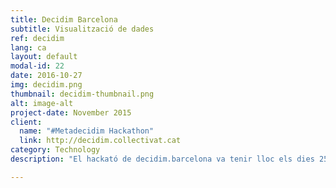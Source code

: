 ```yaml
---
title: Decidim Barcelona
subtitle: Visualització de dades
ref: decidim
lang: ca
layout: default
modal-id: 22
date: 2016-10-27
img: decidim.png
thumbnail: decidim-thumbnail.png
alt: image-alt
project-date: November 2015
client:
  name: "#Metadecidim Hackathon"
  link: http://decidim.collectivat.cat
category: Technology
description: "El hackató de decidim.barcelona va tenir lloc els dies 25 i 26 de novembre de 2016 al Convent dels Àngels i a l’Auditori del MACBA. Va reunir diverses persones interessades a treballar en col·laboració amb decidim.barcelona, la plataforma de participació digital del municipi de Barcelona. Vam categoritzar els missatges de rebuig a les propostes del pla d’acció municipal (PAM) i vam organitzar les dades rellevants en un panell de dades, incloent-hi les nostres pròpies categoritzacions. El panell de dades és accessible <a href='http://decidim.collectivat.cat'>aquí</a>."

---
```

